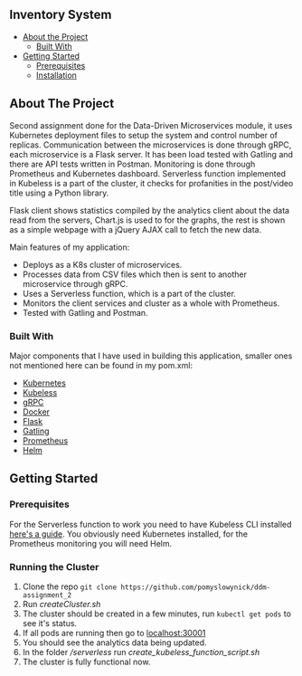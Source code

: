 <!-- TABLE OF CONTENTS -->
## Inventory System

* [About the Project](#about-the-project)
  * [Built With](#built-with)
* [Getting Started](#getting-started)
  * [Prerequisites](#prerequisites)
  * [Installation](#installation)




<!-- ABOUT THE PROJECT -->
## About The Project

Second assignment done for the Data-Driven Microservices module, it uses Kubernetes deployment files to setup the system and control number of replicas.
Communication between the microservices is done through gRPC, each microservice is a Flask server. It has been load tested with Gatling and there are API tests written in Postman.
Monitoring is done through Prometheus and Kubernetes dashboard. Serverless function implemented in Kubeless is a part of the cluster, it checks for profanities in the post/video title using a Python library. 

Flask client shows statistics compiled by the analytics client about the data read from the servers, Chart.js is used to for the graphs, the rest is shown as a simple webpage with a jQuery AJAX call to fetch the new data.

Main features of my application:
* Deploys as a K8s cluster of microservices.
* Processes data from CSV files which then is sent to another microservice through gRPC.
* Uses a Serverless function, which is a part of the cluster.
* Monitors the client services and cluster as a whole with Prometheus.
* Tested with Gatling and Postman.

### Built With
Major components that I have used in building this application, smaller ones not mentioned here can be found in my pom.xml:
* [Kubernetes](https://kubernetes.io/)
* [Kubeless](https://kubeless.io/)
* [gRPC](https://grpc.io/)
* [Docker](https://www.docker.com/)
* [Flask](https://flask.palletsprojects.com/en/2.0.x/)
* [Gatling](https://gatling.io/)
* [Prometheus](https://prometheus.io/)
* [Helm](https://helm.sh/)



<!-- GETTING STARTED -->
## Getting Started

### Prerequisites

For the Serverless function to work you need to have Kubeless CLI installed [here's a guide](https://kubeless.io/docs/quick-start/).
You obviously need Kubernetes installed, for the Prometheus monitoring you will need Helm.

### Running the Cluster
1. Clone the repo ```git clone https://github.com/pomyslowynick/ddm-assignment_2```
2. Run *createCluster.sh*
3. The cluster should be created in a few minutes, run ```kubectl get pods``` to see it's status.
4. If all pods are running then go to [localhost:30001](localhost:30001)
5. You should see the analytics data being updated.
6. In the folder */serverless* run *create_kubeless_function_script.sh*
7. The cluster is fully functional now.